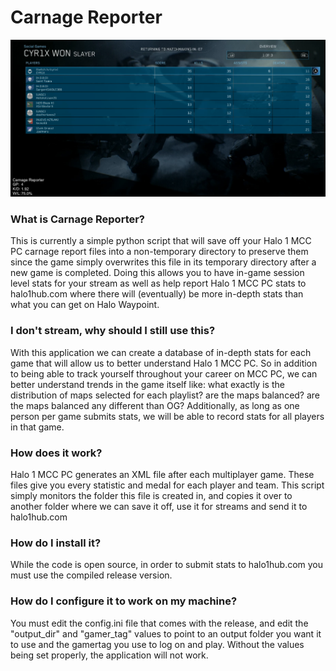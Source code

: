 # Carnage Reporter

![Image of Carnage Reporter stream overlay](https://raw.githubusercontent.com/CYRiXplaysHalo/CarnageReporter/master/image.png)

### What is Carnage Reporter?

This is currently a simple python script that will save off your Halo 1 MCC PC carnage report files into a non-temporary directory to preserve them since the game simply overwrites this file in its temporary directory after a new game is completed. Doing this allows you to have in-game session level stats for your stream as well as help report Halo 1 MCC PC stats to halo1hub.com where there will (eventually) be more in-depth stats than what you can get on Halo Waypoint.

### I don't stream, why should I still use this?

With this application we can create a database of in-depth stats for each game that will allow us to better understand Halo 1 MCC PC. So in addition to being able to track yourself throughout your career on MCC PC, we can better understand trends in the game itself like: what exactly is the distribution of maps selected for each playlist? are the maps balanced? are the maps balanced any different than OG? Additionally, as long as one person per game submits stats, we will be able to record stats for all players in that game.

### How does it work?

Halo 1 MCC PC generates an XML file after each multiplayer game. These files give you every statistic and medal for each player and team. This script simply monitors the folder this file is created in, and copies it over to another folder where we can save it off, use it for streams and send it to halo1hub.com

### How do I install it?

While the code is open source, in order to submit stats to halo1hub.com you must use the compiled release version. 

### How do I configure it to work on my machine?

You must edit the config.ini file that comes with the release, and edit the "output_dir" and "gamer_tag" values to point to an output folder you want it to use and the gamertag you use to log on and play. Without the values being set properly, the application will not work.
